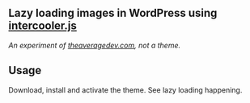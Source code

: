 ## Lazy loading images in WordPress using [intercooler.js](http://intercoolerjs.org/ "intercooler.js - Simple AJAX using HTML attributes")

*An experiment of [theaveragedev.com](http://theaveragedev.com/ "theAverageDev - Better than yesterday."), not a theme.*

## Usage 
Download, install and activate the theme. See lazy loading happening.